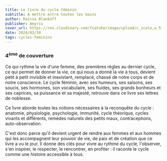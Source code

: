 ```yaml
---
title: Le livre du cycle féminin
subtitle: A mettre entre toutes les mains
author: Raïssa Blankoff
publisher: Amyris
cover_url: https://res.cloudinary.com/fcatuhe/image/upload/c_scale,w_512/v1711899163/raphaele-rodellar.fr/bibliotheque/9782875520715.jpg
date: 2024/03/30
tags: cycles-feminins
---
```


### 4<sup>ème</sup> de couverture

Ce qui rythme la vie d'une femme, des premières règles au dernier cycle, ce qui permet de donner la vie, ce qui nous a donné la vie à tous, devient petit à petit invisible et inexistant, remplacé, chassé de notre corps et de notre conscience. Le cycle féminin, avec ses humeurs, ses saisons, ses soucis, ses hormones, son vocabulaire, ses fluides, ses grands bonheurs et ses caprices, sa puissance et sa majesté, retrouve dans ce livre ses lettres de noblesse.

Ce livre aborde toutes les notions nécessaires à la reconquête du cycle : anatomie, physiologie, psychologie, immunité, cycle théorique, cycles vivants et différents, remèdes naturels des petits maux, contraceptions, auto-observation.

C'est donc parce qu'il devient urgent de rendre aux femmes et aux hommes qui les accompagnent leur pouvoir de vie, de paix et de création que ce livre a vu le jour. Il donne des clés pour vivre au rythme du cycle, l'observer, s'en inspirer, le respecter, le rencontrer, en profiter : il raconte le cycle comme une histoire accessible à tous.
